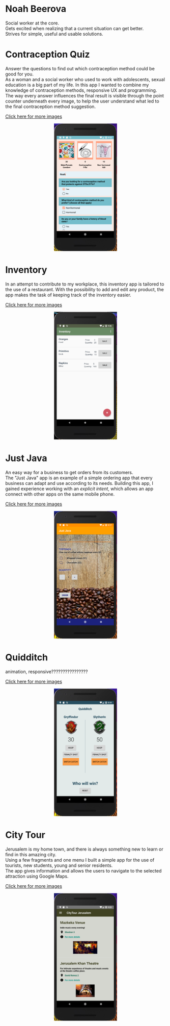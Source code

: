 # Noah Beerova
Social worker at the core.<br/>
Gets excited when realizing that a current situation can get better.<br/>
Strives for simple, useful and usable solutions.

Contraception Quiz
===================
Answer the questions to find out which contraception method could be good for you.<br/>
As a woman and a social worker who used to work with adolescents, sexual education is a big part of my life.
In this app I wanted to combine my knowledge of contraception methods, responsive UX and programming.
The way every answer influences the final result is visible through the point counter underneath every image,
to help the user understand what led to the final contraception method suggestion.

[Click here for more images](bcquizGallery)

<p align="center">
	<a href="images/BCquiz1.PNG"><img src="images/BCquiz1.PNG" style="max-height: 400px" /></a>
</p>


Inventory
==========
In an attempt to contribute to my workplace, 
this inventory app is tailored to the use of a restaurant.
With the possibility to add and edit any product, the app makes the task of keeping track of the inventory easier.

[Click here for more images](InventoryGallery)

<p align="center">
	<a href="images/Inventory1.PNG"><img src="images/Inventory1.PNG" style="max-height: 400px" /></a>
</p>

Just Java
=========
An easy way for a business to get orders from its customers.<br/>
The "Just Java" app is an example of a simple ordering app that every business can adapt and use according to its needs.
Building this app, I gained experience working with an _explicit intent_, which allows an app connect with other apps on the same mobile phone.

[Click here for more images](JustJavaGallery)

<p align="center">
	<a href="images/JustJava1.PNG"><img src="images/JustJava1.PNG" style="max-height: 400px" /></a>
</p>

Quidditch
=========
animation, responsive????????????????

[Click here for more images](QuidditchGallery)

<p align="center">
	<a href="images/Quidditch1.PNG"><img src="images/Quidditch1.PNG" style="max-height: 400px" /></a>
</p>


City Tour
=========
Jerusalem is my home town, and there is always something new to learn or find in this amazing city.  
Using a few fragments and one menu I built a simple app for the use of tourists, new students,
young and senior residents.  
The app gives information and allows the users to navigate to the selected attraction using Google Maps.


[Click here for more images](CityTourGallery)

<p align="center">
	<a href="images/CityTour1.PNG"><img src="images/CityTour1.PNG" style="max-height: 400px" /></a>
</p>